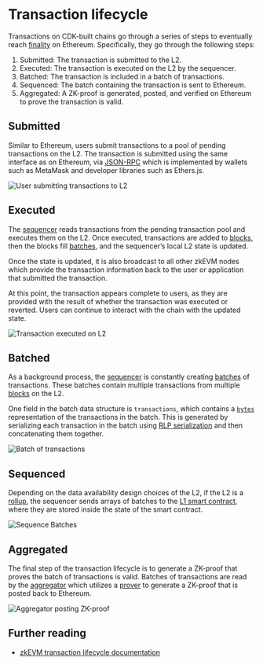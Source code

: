 # Transaction lifecycle

Transactions on CDK-built chains go through a series of steps to eventually reach [finality](./transaction-finality.md) on Ethereum. Specifically, they go through the following steps:

1. Submitted: The transaction is submitted to the L2.
2. Executed: The transaction is executed on the L2 by the sequencer.
3. Batched: The transaction is included in a batch of transactions.
4. Sequenced: The batch containing the transaction is sent to Ethereum.
5. Aggregated: A ZK-proof is generated, posted, and verified on Ethereum to prove the transaction is valid.

## Submitted

Similar to Ethereum, users submit transactions to a pool of pending transactions on the L2. The transaction is submitted using the same interface as on Ethereum, via [JSON-RPC](https://ethereum.org/en/developers/docs/apis/json-rpc/) which is implemented by wallets such as MetaMask and developer libraries such as Ethers.js.

![User submitting transactions to L2](../../img/cdk/user-to-pending-pool.png)

## Executed

The [sequencer](./architecture.md#sequencer) reads transactions from the pending transaction pool and executes them on the L2. Once executed, transactions are added to [blocks](./blocks.md#block), then the blocks fill [batches](./blocks.md#batch), and the sequencer’s local L2 state is updated.

Once the state is updated, it is also broadcast to all other zkEVM nodes which provide the transaction information back to the user or application that submitted the transaction.

At this point, the transaction appears complete to users, as they are provided with the result of whether the transaction was executed or reverted. Users can continue to interact with the chain with the updated state.

![Transaction executed on L2](../../img/cdk/execution.png)

## Batched

As a background process, the [sequencer](./architecture.md#sequencer) is constantly creating [batches](./blocks.md#batch) of transactions. These batches contain multiple transactions from multiple [blocks](./blocks.md#block) on the L2.

One field in the batch data structure is `transactions`, which contains a [`bytes`](https://docs.soliditylang.org/en/latest/types.html#bytes-and-string-as-arrays) representation of the transactions in the batch. This is generated by serializing each transaction in the batch using [RLP serialization](https://ethereum.org/en/developers/docs/data-structures-and-encoding/rlp/) and then concatenating them together.

![Batch of transactions](../../img/cdk/batch-generation.png)

## Sequenced

Depending on the data availability design choices of the L2, if the L2 is a [rollup](./rollup-vs-validium.md#rollups), the sequencer sends arrays of batches to the [L1 smart contract](./architecture.md#l1-smart-contracts), where they are stored inside the state of the smart contract.

![Sequence Batches](../../img/cdk/sequence-batches.png)

## Aggregated

The final step of the transaction lifecycle is to generate a ZK-proof that proves the batch of transactions is valid. Batches of transactions are read by the [aggregator](./architecture.md#aggregator-and-prover) which utilizes a [prover](./architecture.md#aggregator-and-prover) to generate a ZK-proof that is posted back to Ethereum.

![Aggregator posting ZK-proof](../../img/cdk/aggregate-batches.png)

## Further reading

- [zkEVM transaction lifecycle documentation](../../zkEVM/architecture/protocol/transaction-life-cycle/submit-transaction.md)